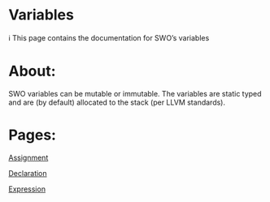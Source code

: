 # Variables

<aside>
ℹ️ This page contains the documentation for SWO’s variables

</aside>

# About:

SWO variables can be mutable or immutable. The variables are static typed and are (by default) allocated to the stack (per LLVM standards). 

# Pages:

[Assignment](Variables%2049829f35c47441f7bd4d5201303a8ef5/Assignment%20fd6ea8f1d6e8472f95147edf07705042.md)

[Declaration](Variables%2049829f35c47441f7bd4d5201303a8ef5/Declaration%20ba5ae84df665489d9be6b31526444b2e.md)

[Expression](Variables%2049829f35c47441f7bd4d5201303a8ef5/Expression%200439bf46aeab4f60bd5acba6f6d82bf3.md)